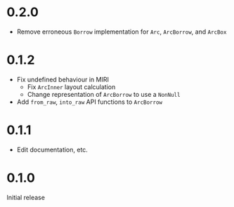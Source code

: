 # 0.2.0

- Remove erroneous `Borrow` implementation for `Arc`, `ArcBorrow`, and `ArcBox`

# 0.1.2

- Fix undefined behaviour in MIRI
    - Fix `ArcInner` layout calculation
    - Change representation of `ArcBorrow` to use a `NonNull`
- Add `from_raw`, `into_raw` API functions to `ArcBorrow`

# 0.1.1

- Edit documentation, etc.

# 0.1.0

Initial release